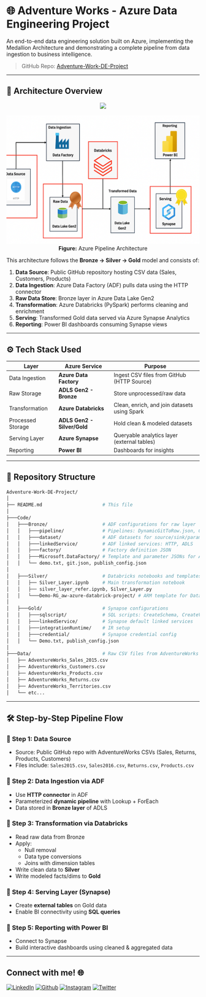 # 🌐 Adventure Works - Azure Data Engineering Project

An end-to-end data engineering solution built on Azure, implementing the Medallion Architecture and demonstrating a complete pipeline from data ingestion to business intelligence.

> GitHub Repo: [Adventure-Work-DE-Project](https://github.com/abhijeetraj22/Adventure-Work-DE-Project)

---

## 📸 Architecture Overview
<p align="center">
  <img src="https://github.com/username/repo/blob/main/image.png?raw=true" width="300"/>
</p>

<p align="center">
  <img src="Data/Architech.png" alt="Azure Pipeline Architecture" width="600"/>
  <br>
  <b>Figure:</b> Azure Pipeline Architecture
</p>


This architecture follows the **Bronze → Silver → Gold** model and consists of:

1. **Data Source**: Public GitHub repository hosting CSV data (Sales, Customers, Products)
2. **Data Ingestion**: Azure Data Factory (ADF) pulls data using the HTTP connector
3. **Raw Data Store**: Bronze layer in Azure Data Lake Gen2
4. **Transformation**: Azure Databricks (PySpark) performs cleaning and enrichment
5. **Serving**: Transformed Gold data served via Azure Synapse Analytics
6. **Reporting**: Power BI dashboards consuming Synapse views

---

## ⚙️ Tech Stack Used

| Layer            | Azure Service          | Purpose                                     |
|------------------|------------------------|---------------------------------------------|
| Data Ingestion   | **Azure Data Factory** | Ingest CSV files from GitHub (HTTP Source) |
| Raw Storage      | **ADLS Gen2 - Bronze** | Store unprocessed/raw data                  |
| Transformation   | **Azure Databricks**   | Clean, enrich, and join datasets using Spark |
| Processed Storage| **ADLS Gen2 - Silver/Gold** | Hold clean & modeled datasets           |
| Serving Layer    | **Azure Synapse**      | Queryable analytics layer (external tables) |
| Reporting        | **Power BI**           | Dashboards for insights                     |

---

## 📁 Repository Structure

```bash
Adventure-Work-DE-Project/
│
├── README.md                      # This file
│
├───Code/
│   ├───Bronze/                    # ADF configurations for raw layer
│   │   ├───pipeline/              # Pipelines: DynamicGitToRow.json, GitToRow.json
│   │   ├───dataset/               # ADF datasets for source/sink/param
│   │   ├───linkedService/         # ADF linked services: HTTP, ADLS
│   │   ├───factory/               # Factory definition JSON
│   │   ├───Microsoft.DataFactory/ # Template and parameter JSONs for ARM deployment
│   │   └── demo.txt, git.json, publish_config.json
│
│   ├───Silver/                    # Databricks notebooks and templates
│   │   ├── Silver_Layer.ipynb     # Main transformation notebook
│   │   ├── silver_layer_refer.ipynb, Silver_Layer.py
│   │   └───Demo-RG_aw-azure-databrick-project/ # ARM template for Databricks
│
│   ├───Gold/                      # Synapse configurations
│   │   ├───sqlscript/             # SQL scripts: CreateSchema, CreateView, ExternalCredential
│   │   ├───linkedService/         # Synapse default linked services
│   │   ├───integrationRuntime/    # IR setup
│   │   ├───credential/            # Synapse credential config
│   │   └── Demo.txt, publish_config.json
│
├───Data/                          # Raw CSV files from AdventureWorks dataset
│   ├── AdventureWorks_Sales_2015.csv
│   ├── AdventureWorks_Customers.csv
│   ├── AdventureWorks_Products.csv
│   ├── AdventureWorks_Returns.csv
│   ├── AdventureWorks_Territories.csv
│   └── etc...
```
---

## 🛠️ Step-by-Step Pipeline Flow

### 🔹 Step 1: Data Source
- Source: Public GitHub repo with AdventureWorks CSVs (Sales, Returns, Products, Customers)
- Files include: `Sales2015.csv`, `Sales2016.csv`, `Returns.csv`, `Products.csv`

### 🔹 Step 2: Data Ingestion via ADF
- Use **HTTP connector** in ADF
- Parameterized **dynamic pipeline** with Lookup + ForEach
- Data stored in **Bronze layer** of ADLS

### 🔹 Step 3: Transformation via Databricks
- Read raw data from Bronze
- Apply:
  - Null removal
  - Data type conversions
  - Joins with dimension tables
- Write clean data to **Silver**
- Write modeled facts/dims to **Gold**

### 🔹 Step 4: Serving Layer (Synapse)
- Create **external tables** on Gold data
- Enable BI connectivity using **SQL queries**

### 🔹 Step 5: Reporting with Power BI
- Connect to Synapse
- Build interactive dashboards using cleaned & aggregated data

---
## Connect with me! 🌐

[<img target="_blank" src="https://img.icons8.com/bubbles/100/000000/linkedin.png" title="LinkedIn">](https://www.linkedin.com/in/rajabhijeet22/)       [<img target="_blank" src="https://img.icons8.com/bubbles/100/000000/github.png" title="Github">](https://github.com/abhijeetraj22)     [<img target="_blank" src="https://img.icons8.com/bubbles/100/000000/instagram-new.png" title="Instagram">](https://www.instagram.com/abhijeet_raj_/?hl=en) [<img target="_blank" src="https://img.icons8.com/bubbles/100/000000/twitter-circled.png" title="Twitter">](https://twitter.com/abhijeet_raj_/)


